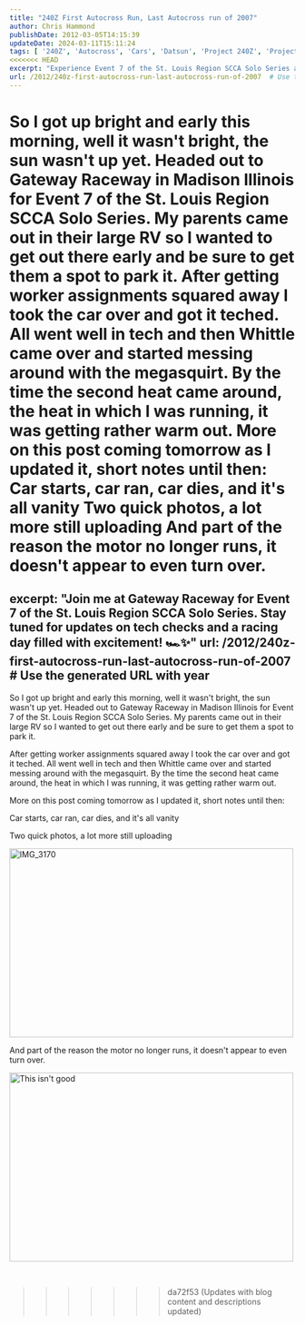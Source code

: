 ```yaml
---
title: "240Z First Autocross Run, Last Autocross run of 2007"
author: Chris Hammond
publishDate: 2012-03-05T14:15:39
updateDate: 2024-03-11T15:11:24
tags: [ '240Z', 'Autocross', 'Cars', 'Datsun', 'Project 240Z', 'Project240z', 'Project240Zcom' ]
<<<<<<< HEAD
excerpt: "Experience Event 7 of the St. Louis Region SCCA Solo Series at Gateway Raceway - a day of car racing, troubleshooting, and excitement."
url: /2012/240z-first-autocross-run-last-autocross-run-of-2007  # Use the generated URL with year
---
```

So I got up bright and early this morning, well it wasn't bright, the sun wasn't up yet. Headed out to Gateway Raceway in Madison Illinois for Event 7 of the St. Louis Region SCCA Solo Series. My parents came out in their large RV so I wanted to get out there early and be sure to get them a spot to park it. After getting worker assignments squared away I took the car over and got it teched. All went well in tech and then Whittle came over and started messing around with the megasquirt. By the time the second heat came around, the heat in which I was running, it was getting rather warm out. More on this post coming tomorrow as I updated it, short notes until then: Car starts, car ran, car dies, and it's all vanity Two quick photos, a lot more still uploading  And part of the reason the motor no longer runs, it doesn't appear to even turn over.  &nbsp;
=======
excerpt: "Join me at Gateway Raceway for Event 7 of the St. Louis Region SCCA Solo Series. Stay tuned for updates on tech checks and a racing day filled with excitement! 🏎️✨"
url: /2012/240z-first-autocross-run-last-autocross-run-of-2007  # Use the generated URL with year
---
<p>So I got up bright and early this morning, well it wasn't bright, the sun wasn't up yet. Headed out to Gateway Raceway in Madison Illinois for Event 7 of the St. Louis Region SCCA Solo Series. My parents came out in their large RV so I wanted to get out there early and be sure to get them a spot to park it.</p> <p>After getting worker assignments squared away I took the car over and got it teched. All went well in tech and then Whittle came over and started messing around with the megasquirt. By the time the second heat came around, the heat in which I was running, it was getting rather warm out.</p> <p>More on this post coming tomorrow as I updated it, short notes until then:</p> <p>Car starts, car ran, car dies, and it's all vanity</p> <p>Two quick photos, a lot more still uploading</p> <p><img height="333" alt="IMG_3170" src="https://farm2.static.flickr.com/1161/1100604624_2d15cd212e.jpg?v=0" width="500" /></p> <p>And part of the reason the motor no longer runs, it doesn't appear to even turn over.</p> <p><img height="333" alt="This isn't good" src="https://farm2.static.flickr.com/1201/1099418479_1f547da43b.jpg?v=0" width="500" /></p> <p>&nbsp;</p>

>>>>>>> da72f53 (Updates with blog content and descriptions updated)


